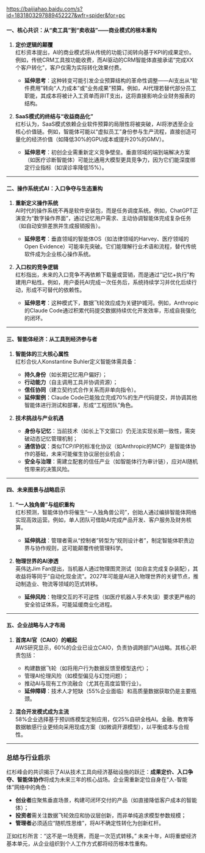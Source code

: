 https://baijiahao.baidu.com/s?id=1831803297889452227&wfr=spider&for=pc
#### 一、核心共识：从“卖工具”到“卖收益”——商业模式的根本重构
1. **定价逻辑的颠覆**  
   红杉资本提出，AI的商业模式将从传统的功能订阅转向基于KPI的成果定价。例如，传统CRM工具按功能收费，而AI驱动的CRM智能体直接承诺“完成XX个客户转化”，客户仅需为实际转化效果付费。  
   - **延伸思考**：这种转变可能引发企业预算结构的革命性调整——AI支出从“软件费用”转向“人力成本”或“业务成果”预算。例如，AI代理若替代部分员工职能，其成本将被计入工资单而非IT支出，这将直接影响企业财务报表的结构。

2. **SaaS模式的终结与“收益商品化”**  
   红杉认为，SaaS模式依赖企业软件预算的局限性将被突破，AI将渗透至企业核心价值链。例如，智能体可能以“虚拟员工”身份参与生产流程，直接创造可量化的经济价值（如降低30%的GPU成本或提升20%的GMV）。  
   - **延伸思考**：初创企业需重新定义竞争壁垒。垂直领域的端到端解决方案（如医疗诊断智能体）可能比通用大模型更具竞争力，因为它们能深度绑定行业指标（如误诊率降低15%）。

---

#### 二、操作系统式AI：入口争夺与生态重构
1. **重新定义操作系统**  
   AI时代的操作系统不再是软件安装包，而是任务调度系统。例如，ChatGPT正演变为“数字操作界面”，通过记忆用户需求、主动协调智能体完成复杂任务（如自动安排差旅并生成报销报告）。  
   - **延伸思考**：垂直领域的智能体OS（如法律领域的Harvey、医疗领域的Open Evidence）可能率先突破。它们能理解行业术语和流程，替代传统软件成为企业核心操作系统。

2. **入口权的竞争逻辑**  
   红杉指出，未来的入口竞争不再依赖下载量或营销，而是通过“记忆+执行”构建用户粘性。例如，用户委托AI完成一次任务后，系统持续学习并优化后续行动，形成不可替代的依赖性。  
   - **延伸思考**：这种模式下，数据飞轮效应成为关键护城河。例如，Anthropic的Claude Code通过积累代码提交数据持续优化开发效率，形成自我强化的闭环。

---

#### 三、智能体经济：从工具到经济参与者
1. **智能体的三大核心属性**  
   红杉合伙人Konstantine Buhler定义智能体需具备：  
   - **持久身份**（如长期记忆用户偏好）；  
   - **行动能力**（自主调用工具并协调资源）；  
   - **信任协同**（建立契约式合作关系而非单向指令）。  
   - **延伸案例**：Claude Code已能独立完成70%的生产代码提交，并协调其他智能体进行测试和部署，形成“工程团队”角色。

2. **技术挑战与产业机遇**  
   - **身份与记忆**：当前技术（如长上下文窗口）仍无法实现长期一致性，需突破动态记忆管理机制；  
   - **通信协议**：类似TCP/IP的标准化协议（如Anthropic的MCP）是智能体协作的基础，未来可能催生协议层创业机会；  
   - **安全与治理**：需建立配套的信任产业（如智能体行为审计链），应对AI随机性带来的决策风险。

---

#### 四、未来图景与战略启示
1. **“一人独角兽”与组织重构**  
   红杉预测，智能体协作将催生“一人独角兽公司”，创始人通过编排智能体网络实现高效运营。例如，单人团队可借助AI完成产品开发、客户服务及财务核算。  
   - **延伸挑战**：管理者需从“控制者”转型为“规则设计者”，制定智能体职责边界与协作规则，这可能颠覆传统管理科学。

2. **物理世界的AI渗透**  
   英伟达Jim Fan提出，当机器人通过物理图灵测试（如自主完成复杂装配），其收益将等同于“自动化现金流”。2027年可能是AI进入物理世界的关键节点，推动制造业、物流等领域的范式转移。  
   - **延伸风险**：物理交互的不可逆性（如医疗机器人手术失误）要求更严格的安全验证体系，可能延缓商业化进程。

---

#### 五、企业战略与人才布局
1. **首席AI官（CAIO）的崛起**  
   AWS研究显示，60%的企业已设立CAIO，负责协调跨部门AI战略。其核心职责包括：  
   - 构建数据飞轮（如将用户行为数据反馈至模型迭代）；  
   - 管理AI伦理风险（如模型偏见与幻觉问题）；  
   - 推动AI与现有工作流融合（尤其在高度监管行业）。  
   - **延伸障碍**：技术人才短缺（55%企业面临）和高质量数据获取仍是主要瓶颈。

2. **混合开发模式成为主流**  
   58%企业选择基于预训练模型定制应用，仅25%自研全栈AI。金融、教育等数据敏感行业更倾向采用现成方案（如微调开源模型），以平衡成本与合规性。

---

### 总结与行业启示
红杉峰会的共识揭示了AI从技术工具向经济基础设施的跃迁：**成果定价、入口争夺、智能体协作**将成为未来三年的核心战场。企业需重新定位自身在“人-智能体”网络中的角色：  
- **创业者**应聚焦垂直场景，构建可闭环交付的产品（如直接降低客户成本的智能体）；  
- **投资者**需关注数据飞轮效应和协议层创新，而非单纯追求模型参数规模；  
- **管理者**必须适应“随机性思维”，将AI不确定性转化为创新杠杆。  

正如红杉所言：“这不是一场竞赛，而是一次范式转移。” 未来十年，AI将重塑经济基本单元，从企业组织到个人工作方式都将经历根本性重构。

